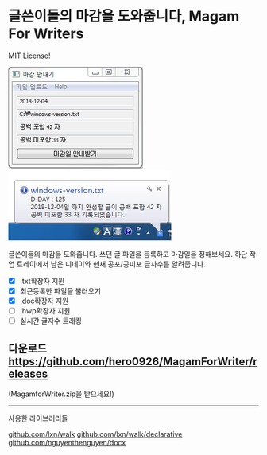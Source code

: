 # 글쓴이들의 마감을 도와줍니다, Magam For Writers

MIT License!


![](https://github.com/hero0926/MagamForWriter/blob/master/mg.PNG)
![](https://github.com/hero0926/MagamForWriter/blob/master/icon.PNG)

글쓴이들의 마감을 도와줍니다. 쓰던 글 파일을 등록하고 마감일을 정해보세요.
하단 작업 트레이에서 남은 디데이와 현재 공포/공미포 글자수를 알려줍니다.

- [x] .txt확장자 지원
- [x] 최근등록한 파일들 불러오기
- [x] .doc확장자 지원
- [ ] .hwp확장자 지원
- [ ] 실시간 글자수 트래킹

## 다운로드 https://github.com/hero0926/MagamForWriter/releases
(MagamforWriter.zip을 받으세요!)

---

사용한 라이브러리들

[github.com/lxn/walk](https://github.com/lxn/walk)
[github.com/lxn/walk/declarative](https://github.com/lxn/walk/declarative)
[github.com/nguyenthenguyen/docx](github.com/nguyenthenguyen/docx)
